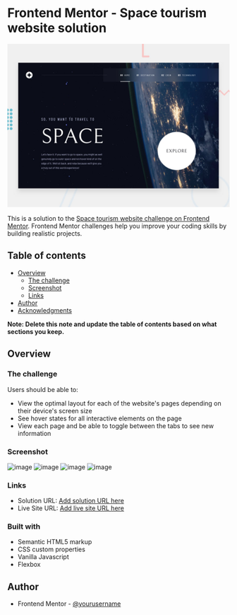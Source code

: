 # Frontend Mentor - Space tourism website solution

![Design preview for the Space tourism website coding challenge](./preview.jpg)

This is a solution to the [Space tourism website challenge on Frontend Mentor](https://www.frontendmentor.io/challenges/space-tourism-multipage-website-gRWj1URZ3). Frontend Mentor challenges help you improve your coding skills by building realistic projects. 

## Table of contents

- [Overview](#overview)
  - [The challenge](#the-challenge)
  - [Screenshot](#screenshot)
  - [Links](#links)
- [Author](#author)
- [Acknowledgments](#acknowledgments)

**Note: Delete this note and update the table of contents based on what sections you keep.**

## Overview

### The challenge

Users should be able to:

- View the optimal layout for each of the website's pages depending on their device's screen size
- See hover states for all interactive elements on the page
- View each page and be able to toggle between the tabs to see new information

### Screenshot

![image](https://github.com/LOUDO56/Space-tourism-multi-page-website/assets/117168736/1ced1b5d-9309-41b9-aeb3-47238838bbb0)
![image](https://github.com/LOUDO56/Space-tourism-multi-page-website/assets/117168736/960cbb60-75cc-4914-b2d5-c0b78f60c190)
![image](https://github.com/LOUDO56/Space-tourism-multi-page-website/assets/117168736/dad00ac2-45b1-49a6-963d-1328a03f830e)
![image](https://github.com/LOUDO56/Space-tourism-multi-page-website/assets/117168736/ab55994d-0a97-4cbb-8b61-f5a64100df6b)



### Links

- Solution URL: [Add solution URL here]([https://your-solution-url.com](https://www.frontendmentor.io/solutions/space-tourism-multi-page-JPf9WqNKJ9))
- Live Site URL: [Add live site URL here]([https://your-live-site-url.com](https://loudo56.github.io/Space-tourism-multi-page-website/index.html))

### Built with

- Semantic HTML5 markup
- CSS custom properties
- Vanilla Javascript
- Flexbox

## Author

- Frontend Mentor - [@yourusername]([https://www.frontendmentor.io/profile/yourusername](https://www.frontendmentor.io/profile/LOUDO56))
